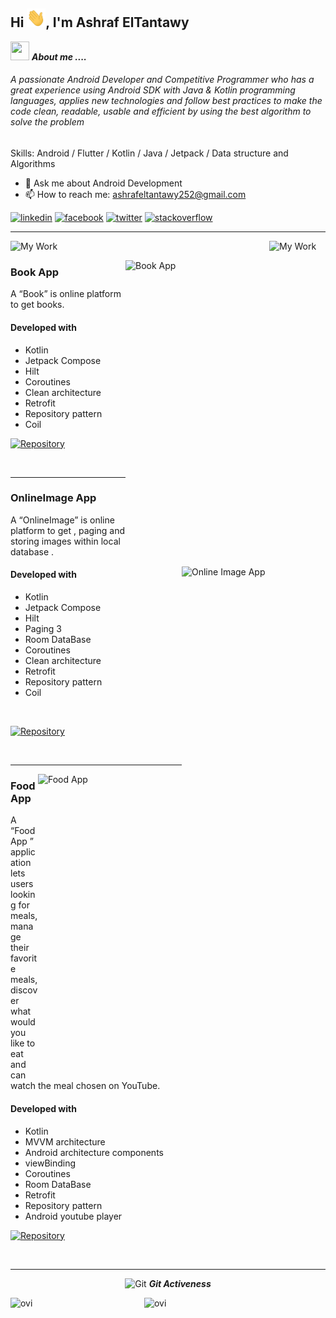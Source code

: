 ## Hi <img src="https://raw.githubusercontent.com/ABSphreak/ABSphreak/master/gifs/Hi.gif" width="30px" height ="30px">, I'm Ashraf ElTantawy
<img src="https://media3.giphy.com/media/WFZvB7VIXBgiz3oDXE/giphy.gif"  width="30px" height ="30px">&nbsp;***About me ....***
###### A passionate Android Developer and Competitive Programmer who has a great  experience using Android SDK with Java & Kotlin programming languages, applies new  technologies and follow best practices to make the code clean, readable, usable and  efficient by using the best algorithm to solve the problem

Skills: Android / Flutter / Kotlin / Java / Jetpack / Data structure and Algorithms

- 💬 Ask me about Android Development 
- 📫 How to reach me: ashrafeltantawy252@gmail.com 

[<img src='https://upload.wikimedia.org/wikipedia/commons/thumb/c/c9/Linkedin.svg/200px-Linkedin.svg.png' alt='linkedin' height='40'>](https://www.linkedin.com/in/ashrafeltantawy252/)  [<img src='https://cdn.iconscout.com/icon/free/png-256/facebook-logo-2019-1597680-1350125.png' alt='facebook' height='40'>](https://www.facebook.com/ashraf.eltantawy.39)  [<img src='https://upload.wikimedia.org/wikipedia/sco/thumb/9/9f/Twitter_bird_logo_2012.svg/1200px-Twitter_bird_logo_2012.svg.png' alt='twitter' height='40'>](https://twitter.com/AshrafEltantaw4)  [<img src='https://upload.wikimedia.org/wikipedia/commons/thumb/e/ef/Stack_Overflow_icon.svg/768px-Stack_Overflow_icon.svg.png' alt='stackoverflow' height='40'>](https://stackoverflow.com/users/8414606/ashraf-el-tantawy) 
<hr>
<p>
<img src="https://media2.giphy.com/media/NLDzulOiZMnPzahkoU/giphy.gif" alt="My Work" width="90px" height="90px">
<img align="right" src="https://media2.giphy.com/media/NLDzulOiZMnPzahkoU/giphy.gif" alt="My Work" width="90px" height="90px">
</p>
<img align="right" src="https://user-images.githubusercontent.com/31374697/180599732-d579a199-3fef-4d18-a6b9-5bb99b7c32ff.jpeg" alt="Book App" style="height: 490px; width:230px;" />

### Book App
A “Book” is  online platform to get books.
<br />

#### Developed with
- Kotlin
- Jetpack Compose
- Hilt 
- Coroutines
- Clean architecture
- Retrofit
- Repository pattern
- Coil
  <br>
  

<p></a> <a href="https://github.com/ashrafabdallah/BookApp" target="_blank"><img alt="Repository" src="https://raw.githubusercontent.com/flocke/andOTP/master/assets/badges/get-it-on-github.svg" style="height: 65px; width:160px;"/> </a><p>
  
  <br/>
  
  <hr>
  
  <img align="right" src="https://user-images.githubusercontent.com/31374697/180829920-f2940a80-324d-4d92-aa39-0d107443bc9a.jpg" alt="Online Image App" style="height: 490px; width:230px;" />
  
### OnlineImage App 
A “OnlineImage” is  online platform to get , paging and storing images within local database .
<br />

#### Developed with
- Kotlin
- Jetpack Compose
- Hilt
- Paging 3
- Room DataBase
- Coroutines
- Clean architecture
- Retrofit
- Repository pattern
- Coil
<br>
<p></a> <a href="https://github.com/ashrafabdallah/OnlineImageApp" target="_blank"><img alt="Repository" src="https://raw.githubusercontent.com/flocke/andOTP/master/assets/badges/get-it-on-github.svg" style="height: 65px; width:160px;"/> </a><p>
  
  <br/>
  
  <hr>
  
<img align="right" src="https://user-images.githubusercontent.com/31374697/167314138-b76c4bfc-a23e-4a76-a5de-52666f95a4a2.jpeg" alt="Food App" style="height: 490px; width:230px;" />

### Food App
A “Food App ” application lets users looking for meals, manage their favorite meals, discover what would you like to eat and can watch the meal chosen on YouTube.<br />

#### Developed with
- Kotlin
- MVVM architecture
- Android architecture components
- viewBinding
- Coroutines
- Room DataBase
- Retrofit
- Repository pattern
- Android youtube player
  <br>
  

<p></a> <a href="https://github.com/ashrafabdallah/Food_App" target="_blank"><img alt="Repository" src="https://raw.githubusercontent.com/flocke/andOTP/master/assets/badges/get-it-on-github.svg" style="height: 65px; width:160px;"/> </a><p>
   <br/>
  
  <hr>
 
  <p align="center">
 <img src="https://media.giphy.com/media/W5eoZHPpUx9sapR0eu/giphy.gif" width="30px" height="50px" alt="Git"/>&nbsp;<i><b>Git Activeness</b></i></p>

<p>
 <img src="https://github-readme-stats.vercel.app/api/top-langs?username=ashrafabdallah&show_icons=true&locale=en&layout=compact&theme=chartreuse-dark" alt="ovi" width="230px"/>
<img align="right" src="https://github-readme-stats.vercel.app/api?username=ashrafabdallah&show_icons=true&locale=en&theme=chartreuse-dark" alt="ovi" width="290px"/>
</p>
